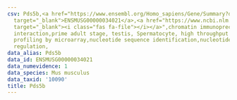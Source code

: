 ```yaml
---
csv: Pds5b,<a href="https://www.ensembl.org/Homo_sapiens/Gene/Summary?db=core;g=ENSMUSG00000034021"
  target="_blank">ENSMUSG00000034021</a>,<a href="https://www.ncbi.nlm.nih.gov/pubmed/23834426"
  target="_blank"><i class="fas fa-file"></i></a>",chromatin immunoprecipitation assay,direct
  interaction,prime adult stage, testis, Spermatocyte, high throughput transcription
  profiling by microarray,nucleotide sequence identification,nucleotide sequence identification,transcriptional
  regulation,
data_alias: Pds5b
data_id: ENSMUSG00000034021
data_numevidence: 1
data_species: Mus musculus
data_taxid: '10090'
title: Pds5b
---
```

